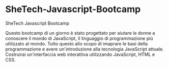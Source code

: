 # SheTech-Javascript-Bootcamp
SheTech Javascript Bootcamp

Questo bootcamp di un giorno è stato progettato per aiutare le donne a conoscere il mondo di JavaScript, il linguaggio di programmazione più utilizzato al mondo. Tutto questo allo scopo di imaprare le basi della programmazione e avere un'introduzione alla tecnologia JavaScript attuale. Costruirai un'interfaccia web interattiva utilizzando JavaScript, HTML e CSS.
